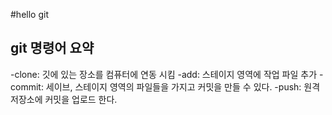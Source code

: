 #hello git
## git 명령어 요약
-clone: 깃에 있는 장소를 컴퓨터에 연동 시킴
-add: 스테이지 영역에 작업 파일 추가
-commit: 세이브, 스테이지 영역의 파일들을 가지고 커밋을 만들 수 있다.
-push: 원격 저장소에 커밋을 업로드 한다.
